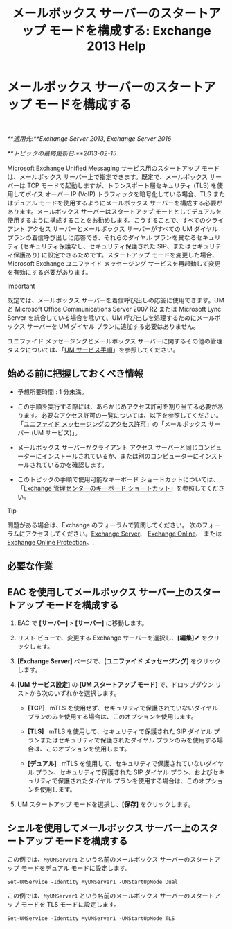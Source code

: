 ﻿---
title: 'メールボックス サーバーのスタートアップ モードを構成する: Exchange 2013 Help'
TOCTitle: メールボックス サーバーのスタートアップ モードを構成する
ms:assetid: 4457d6a0-52bd-4269-8cb5-d34d7fe9bfc3
ms:mtpsurl: https://technet.microsoft.com/ja-jp/library/Ee423544(v=EXCHG.150)
ms:contentKeyID: 50555767
ms.date: 04/24/2018
mtps_version: v=EXCHG.150
ms.translationtype: HT
---

# メールボックス サーバーのスタートアップ モードを構成する

 

_**適用先:**Exchange Server 2013, Exchange Server 2016_

_**トピックの最終更新日:**2013-02-15_

Microsoft Exchange Unified Messaging サービス用のスタートアップ モードは、メールボックス サーバー上で指定できます。既定で、メールボックス サーバーは TCP モードで起動しますが、トランスポート層セキュリティ (TLS) を使用してボイス オーバー IP (VoIP) トラフィックを暗号化している場合、TLS またはデュアル モードを使用するようにメールボックス サーバーを構成する必要があります。メールボックス サーバーはスタートアップ モードとしてデュアルを使用するように構成することをお勧めします。こうすることで、すべてのクライアント アクセス サーバーとメールボックス サーバーがすべての UM ダイヤル プランの着信呼び出しに応答でき、それらのダイヤル プランを異なるセキュリティ (セキュリティ保護なし、セキュリティ保護された SIP、またはセキュリティ保護あり) に設定できるためです。スタートアップ モードを変更した場合、Microsoft Exchange ユニファイド メッセージング サービスを再起動して変更を有効にする必要があります。


> [!IMPORTANT]
> 既定では、メールボックス サーバーを着信呼び出しの応答に使用できます。UM と Microsoft Office Communications Server 2007 R2 または Microsoft Lync Server を統合している場合を除いて、UM 呼び出しを処理するためにメールボックス サーバーを UM ダイヤル プランに追加する必要はありません。



ユニファイド メッセージングとメールボックス サーバーに関するその他の管理タスクについては、「[UM サービス手順](um-services-procedures-exchange-2013-help.md)」を参照してください。

## 始める前に把握しておくべき情報

  - 予想所要時間 : 1 分未満。

  - この手順を実行する際には、あらかじめアクセス許可を割り当てる必要があります。必要なアクセス許可の一覧については、以下を参照してください。「[ユニファイド メッセージングのアクセス許可](unified-messaging-permissions-exchange-2013-help.md)」の「メールボックス サーバー (UM サービス)」。

  - メールボックス サーバーがクライアント アクセス サーバーと同じコンピューターにインストールされているか、または別のコンピューターにインストールされているかを確認します。

  - このトピックの手順で使用可能なキーボード ショートカットについては、「[Exchange 管理センターのキーボード ショートカット](keyboard-shortcuts-in-the-exchange-admin-center-exchange-online-protection-help.md)」を参照してください。


> [!TIP]
> 問題がある場合は、Exchange のフォーラムで質問してください。 次のフォーラムにアクセスしてください。<A href="https://go.microsoft.com/fwlink/p/?linkid=60612">Exchange Server</A>、 <A href="https://go.microsoft.com/fwlink/p/?linkid=267542">Exchange Online</A>、 または <A href="https://go.microsoft.com/fwlink/p/?linkid=285351">Exchange Online Protection</A>。.



## 必要な作業

## EAC を使用してメールボックス サーバー上のスタートアップ モードを構成する

1.  EAC で **\[サーバー\]** \> **\[サーバー\]** に移動します。

2.  リスト ビューで、変更する Exchange サーバーを選択し、**\[編集\]**![編集アイコン](images/Bb124582.6f53ccb2-1f13-4c02-bea0-30690e6ea71d(EXCHG.150).gif "編集アイコン") をクリックします。

3.  **\[Exchange Server\]** ページで、**\[ユニファイド メッセージング\]** をクリックします。

4.  **\[UM サービス設定\]** の **\[UM スタートアップ モード\]** で、ドロップダウン リストから次のいずれかを選択します。
    
      - **\[TCP\]**   mTLS を使用せず、セキュリティで保護されていないダイヤル プランのみを使用する場合は、このオプションを使用します。
    
      - **\[TLS\]**   mTLS を使用して、セキュリティで保護された SIP ダイヤル プランまたはセキュリティで保護されたダイヤル プランのみを使用する場合は、このオプションを使用します。
    
      - **\[デュアル\]**   mTLS を使用して、セキュリティで保護されていないダイヤル プラン、セキュリティで保護された SIP ダイヤル プラン、およびセキュリティで保護されたダイヤル プランを使用する場合は、このオプションを使用します。

5.  UM スタートアップ モードを選択し、**\[保存\]** をクリックします。

## シェルを使用してメールボックス サーバー上のスタートアップ モードを構成する

この例では、`MyUMServer1` という名前のメールボックス サーバーのスタートアップ モードをデュアル モードに設定します。

    Set-UMService -Identity MyUMServer1 -UMStartUpMode Dual

この例では、`MyUMServer1` という名前のメールボックス サーバーのスタートアップ モードを TLS モードに設定します。

    Set-UMService -Identity MyUMServer1 -UMStartUpMode TLS


